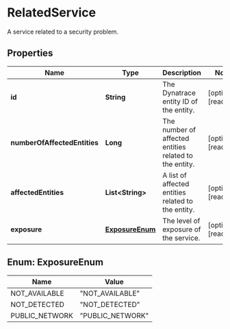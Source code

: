 

# RelatedService

A service related to a security problem.

## Properties

| Name | Type | Description | Notes |
|------------ | ------------- | ------------- | -------------|
|**id** | **String** | The Dynatrace entity ID of the entity. |  [optional] [readonly] |
|**numberOfAffectedEntities** | **Long** | The number of affected entities related to the entity. |  [optional] [readonly] |
|**affectedEntities** | **List&lt;String&gt;** | A list of affected entities related to the entity. |  [optional] [readonly] |
|**exposure** | [**ExposureEnum**](#ExposureEnum) | The level of exposure of the service. |  [optional] [readonly] |



## Enum: ExposureEnum

| Name | Value |
|---- | -----|
| NOT_AVAILABLE | &quot;NOT_AVAILABLE&quot; |
| NOT_DETECTED | &quot;NOT_DETECTED&quot; |
| PUBLIC_NETWORK | &quot;PUBLIC_NETWORK&quot; |



